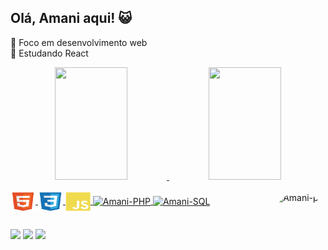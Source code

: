 ## Olá, Amani aqui! 😺

🔭 Foco em desenvolvimento web<br>
🌱 Estudando React

<div align="center">
  <a href="https://github.com/Amani-Sena">
  <img width="48%" height="180em" src="https://github-readme-stats.vercel.app/api?username=Amani-Sena&show_icons=true&theme=dark&include_all_commits=true&count_private=true"/>
  <img width="48%" height="180em" src="https://github-readme-stats.vercel.app/api/top-langs/?username=Amani-Sena&layout=compact&langs_count=7&theme=dark"/>
</div>
  
<div style="display: inline_block"><br>
  <img align="center" alt="Amani-HTML" height="30" width="40" src="https://raw.githubusercontent.com/devicons/devicon/master/icons/html5/html5-original.svg">
  <img align="center" alt="Amani-CSS" height="30" width="40" src="https://raw.githubusercontent.com/devicons/devicon/master/icons/css3/css3-original.svg">
  <img align="center" alt="Amani-Js" height="30" width="40" src="https://raw.githubusercontent.com/devicons/devicon/master/icons/javascript/javascript-plain.svg">
  <img align="center" alt="Amani-PHP" height="30" width="40" src="https://cdn.jsdelivr.net/gh/devicons/devicon/icons/php/php-plain.svg">     
  <img align="center" alt="Amani-SQL" height="30" width="40" src="https://cdn.jsdelivr.net/gh/devicons/devicon/icons/mysql/mysql-original.svg"> 
  <img align="right" alt="Amani-pic" height="150" style="border-radius:50px;" src="https://cdn.discordapp.com/attachments/750722444901482607/1035966290176778260/download20221006141610.png">
</div>
  
  ##
  
<div> 
    <a href="https://www.instagram.com/amani.sena/" target="_blank"><img src="https://img.shields.io/badge/-Instagram-%23E4405F?style=for-the-badge&logo=instagram&logoColor=white" target="_blank"></a>
    <a href = "mailto:amani.sena955@gmail.com"><img src="https://img.shields.io/badge/-Gmail-%23333?style=for-the-badge&logo=gmail&logoColor=white" target="_blank"></a>
    <a href="https://www.linkedin.com/in/amani-sena-632231252/" target="_blank"><img src="https://img.shields.io/badge/-LinkedIn-%230077B5?style=for-the-badge&logo=linkedin&logoColor=white" target="_blank"></a> 
</div>
